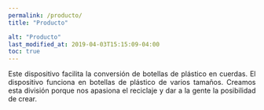 ```yaml
---
permalink: /producto/
title: "Producto"

alt: "Producto"
last_modified_at: 2019-04-03T15:15:09-04:00
toc: true
---
```



<div style="text-align: justify;">
Este dispositivo facilita la conversión de botellas de plástico en cuerdas. El dispositivo funciona en botellas de plástico de varios tamaños. Creamos esta división porque nos apasiona el reciclaje y dar a la gente la posibilidad de crear.
</div>

